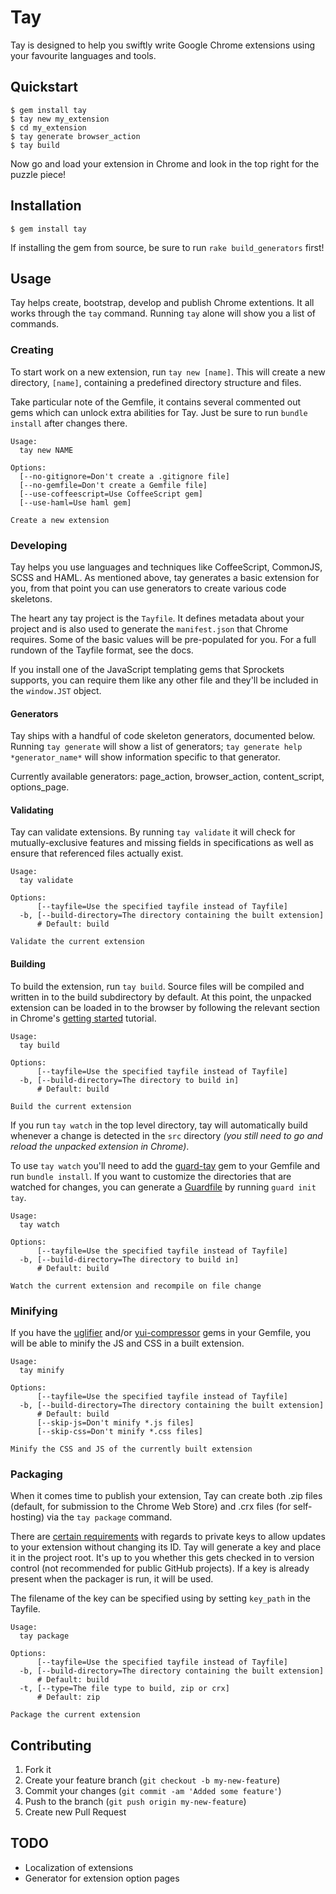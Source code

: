 # Tay

Tay is designed to help you swiftly write Google Chrome extensions using your favourite languages and tools.

## Quickstart

    $ gem install tay
    $ tay new my_extension
    $ cd my_extension
    $ tay generate browser_action
    $ tay build

Now go and load your extension in Chrome and look in the top right for the puzzle piece!

## Installation

    $ gem install tay

If installing the gem from source, be sure to run `rake build_generators` first!

## Usage

Tay helps create, bootstrap, develop and publish Chrome extentions. It all works through the `tay` command. Running `tay` alone will show you a list of commands.

### Creating

To start work on a new extension, run `tay new [name]`. This will create a new directory, `[name]`, containing a predefined directory structure and files.

Take particular note of the Gemfile, it contains several commented out gems which can unlock extra abilities for Tay. Just be sure to run `bundle install` after changes there.

    Usage:
      tay new NAME

    Options:
      [--no-gitignore=Don't create a .gitignore file]
      [--no-gemfile=Don't create a Gemfile file]
      [--use-coffeescript=Use CoffeeScript gem]
      [--use-haml=Use haml gem]

    Create a new extension

### Developing

Tay helps you use languages and techniques like CoffeeScript, CommonJS, SCSS and HAML. As mentioned above, tay generates a basic extension for you, from that point you can use generators to create various code skeletons.

The heart any tay project is the `Tayfile`. It defines metadata  about your project and is also used to generate the `manifest.json` that Chrome requires. Some of the basic values will be pre-populated for you. For a full rundown of the Tayfile format, see the docs.

If you install one of the JavaScript templating gems that Sprockets supports, you can require them like any other file and they'll be included in the `window.JST` object.

#### Generators

Tay ships with a handful of code skeleton generators, documented below. Running `tay generate` will show a list of generators; `tay generate help *generator_name*` will show information specific to that generator.

Currently available generators: page_action, browser_action, content_script, options_page.

#### Validating

Tay can validate extensions. By running `tay validate` it will check for mutually-exclusive features and missing fields in specifications as well as ensure that referenced files actually exist.

    Usage:
      tay validate

    Options:
          [--tayfile=Use the specified tayfile instead of Tayfile]
      -b, [--build-directory=The directory containing the built extension]
          # Default: build

    Validate the current extension

#### Building

To build the extension, run `tay build`. Source files will be compiled and written in to the build subdirectory by default. At this point, the unpacked extension can be loaded in to the browser by following the relevant section in Chrome's [getting started](http://code.google.com/chrome/extensions/getstarted.html) tutorial.

    Usage:
      tay build

    Options:
          [--tayfile=Use the specified tayfile instead of Tayfile]
      -b, [--build-directory=The directory to build in]
          # Default: build

    Build the current extension

If you run `tay watch` in the top level directory, tay will automatically build whenever a change is detected in the `src` directory *(you still need to go and reload the unpacked extension in Chrome)*.

To use `tay watch` you'll need to add the [guard-tay](http://github.com/rixth/guard-tay) gem to your Gemfile and run `bundle install`. If you want to customize the directories that are watched for changes, you can generate a [Guardfile](http://github.com/guard/guard) by running `guard init tay`.

    Usage:
      tay watch

    Options:
          [--tayfile=Use the specified tayfile instead of Tayfile]
      -b, [--build-directory=The directory to build in]
          # Default: build

    Watch the current extension and recompile on file change

### Minifying

If you have the [uglifier](https://github.com/lautis/uglifier) and/or [yui-compressor](https://github.com/sstephenson/ruby-yui-compressor) gems in your Gemfile, you will be able to minify the JS and CSS in a built extension.

    Usage:
      tay minify

    Options:
          [--tayfile=Use the specified tayfile instead of Tayfile]
      -b, [--build-directory=The directory containing the built extension]
          # Default: build
          [--skip-js=Don't minify *.js files]
          [--skip-css=Don't minify *.css files]

    Minify the CSS and JS of the currently built extension

### Packaging

When it comes time to publish your extension, Tay can create both .zip files (default, for submission to the Chrome Web Store) and .crx files (for self-hosting) via the `tay package` command.

There are [certain requirements](http://code.google.com/chrome/extensions/packaging.html) with regards to private keys to allow updates to your extension without changing its ID. Tay will generate a key and place it in the project root. It's up to you whether this gets checked in to version control (not recommended for public GitHub projects). If a key is already present when the packager is run, it will be used.

The filename of the key can be specified using by setting `key_path` in the Tayfile.

    Usage:
      tay package

    Options:
          [--tayfile=Use the specified tayfile instead of Tayfile]
      -b, [--build-directory=The directory containing the built extension]
          # Default: build
      -t, [--type=The file type to build, zip or crx]
          # Default: zip

    Package the current extension


## Contributing

1. Fork it
2. Create your feature branch (`git checkout -b my-new-feature`)
3. Commit your changes (`git commit -am 'Added some feature'`)
4. Push to the branch (`git push origin my-new-feature`)
5. Create new Pull Request

## TODO

* Localization of extensions
* Generator for extension option pages